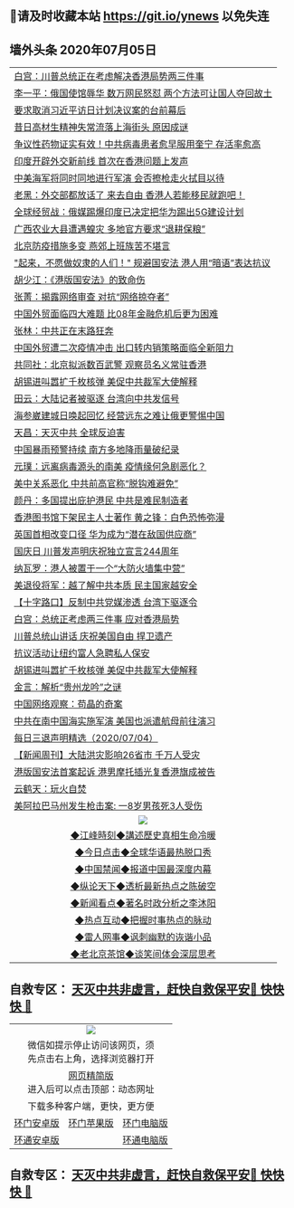## 📩请及时收藏本站 https://git.io/ynews 以免失连</a>

## 墙外头条 2020年07月05日</a>

 <table>

<tr><td colspan="2" align="left"><a href="https://qeb.xfthy.casa/?name=c1194119&key=xcyufvbtjvhwwrpc&from=gy2">白宫：川普总统正在考虑解决香港局势两三件事</a></td></tr>
<tr><td colspan="2" align="left"><a href="https://qeb.xfthy.casa/?name=c1194122&key=xcyufvbtjvhwwrpc&from=gy2">李一平：俄国使馆辱华 数万网民怒怼 两个方法可让国人夺回故土</a></td></tr>
<tr><td colspan="2" align="left"><a href="https://qeb.xfthy.casa/?name=c1194124&key=xcyufvbtjvhwwrpc&from=gy2">要求取消习近平访日计划决议案的台前幕后</a></td></tr>
<tr><td colspan="2" align="left"><a href="https://qeb.xfthy.casa/?name=c1194111&key=xcyufvbtjvhwwrpc&from=gy2">昔日高材生精神失常流落上海街头 原因成谜</a></td></tr>
<tr><td colspan="2" align="left"><a href="https://qeb.xfthy.casa/?name=c1194131&key=xcyufvbtjvhwwrpc&from=gy2">争议性药物证实有效！中共病毒患者愈早服用奎宁 存活率愈高</a></td></tr>
<tr><td colspan="2" align="left"><a href="https://qeb.xfthy.casa/?name=c1194120&key=xcyufvbtjvhwwrpc&from=gy2">印度开辟外交新前线 首次在香港问题上发声</a></td></tr>
<tr><td colspan="2" align="left"><a href="https://qeb.xfthy.casa/?name=c1194098&key=xcyufvbtjvhwwrpc&from=gy2">中美海军将同时同地进行军演 会否擦枪走火拭目以待</a></td></tr>
<tr><td colspan="2" align="left"><a href="https://qeb.xfthy.casa/?name=c1194128&key=xcyufvbtjvhwwrpc&from=gy2">老黑：外交部都放话了 来去自由 香港人若能移民就跑吧！</a></td></tr>
<tr><td colspan="2" align="left"><a href="https://qeb.xfthy.casa/?name=c1194130&key=xcyufvbtjvhwwrpc&from=gy2">全球经贸战：俄媒踢爆印度已决定把华为踢出5G建设计划</a></td></tr>
<tr><td colspan="2" align="left"><a href="https://qeb.xfthy.casa/?name=c1194133&key=xcyufvbtjvhwwrpc&from=gy2">广西农业大县遭遇蝗灾 多地官方要求“退耕保粮”</a></td></tr>
<tr><td colspan="2" align="left"><a href="https://qeb.xfthy.casa/?name=c1194117&key=xcyufvbtjvhwwrpc&from=gy2">北京防疫措施多变 燕郊上班族苦不堪言</a></td></tr>
<tr><td colspan="2" align="left"><a href="https://qeb.xfthy.casa/?name=c1194099&key=xcyufvbtjvhwwrpc&from=gy2">&quot;起来，不愿做奴隶的人们！&quot; 规避国安法 港人用“暗语”表达抗议</a></td></tr>
<tr><td colspan="2" align="left"><a href="https://qeb.xfthy.casa/?name=c1194139&key=xcyufvbtjvhwwrpc&from=gy2">胡少江：《港版国安法》的致命伤</a></td></tr>
<tr><td colspan="2" align="left"><a href="https://qeb.xfthy.casa/?name=c1194121&key=xcyufvbtjvhwwrpc&from=gy2">张菁：揭露网络审查 对抗“网络掠夺者”</a></td></tr>
<tr><td colspan="2" align="left"><a href="https://qeb.xfthy.casa/?name=c1194103&key=xcyufvbtjvhwwrpc&from=gy2">中国外贸面临四大难题 比08年金融危机后更为困难</a></td></tr>
<tr><td colspan="2" align="left"><a href="https://qeb.xfthy.casa/?name=c1194146&key=xcyufvbtjvhwwrpc&from=gy2">张林：中共正在末路狂奔</a></td></tr>
<tr><td colspan="2" align="left"><a href="https://qeb.xfthy.casa/?name=c1194113&key=xcyufvbtjvhwwrpc&from=gy2">中国外贸遭二次疫情冲击 出口转内销策略面临全新阻力</a></td></tr>
<tr><td colspan="2" align="left"><a href="https://qeb.xfthy.casa/?name=c1194129&key=xcyufvbtjvhwwrpc&from=gy2">共同社：北京拟派数百武警 观察员名义常驻香港</a></td></tr>
<tr><td colspan="2" align="left"><a href="https://qeb.xfthy.casa/?name=c1194116&key=xcyufvbtjvhwwrpc&from=gy2">胡锡进叫嚣扩千枚核弹 美促中共裁军大使解释</a></td></tr>
<tr><td colspan="2" align="left"><a href="https://qeb.xfthy.casa/?name=c1194138&key=xcyufvbtjvhwwrpc&from=gy2">田云：大陆记者被驱逐 台湾向中共发信号</a></td></tr>
<tr><td colspan="2" align="left"><a href="https://qeb.xfthy.casa/?name=c1194123&key=xcyufvbtjvhwwrpc&from=gy2">海参崴建城日唤起回忆 经营远东之难让俄更警惕中国</a></td></tr>
<tr><td colspan="2" align="left"><a href="https://qeb.xfthy.casa/?name=c1194137&key=xcyufvbtjvhwwrpc&from=gy2">天昌：天灭中共 全球反迫害</a></td></tr>
<tr><td colspan="2" align="left"><a href="https://qeb.xfthy.casa/?name=c1194101&key=xcyufvbtjvhwwrpc&from=gy2">中国暴雨预警持续 南方多地降雨量破纪录</a></td></tr>
<tr><td colspan="2" align="left"><a href="https://qeb.xfthy.casa/?name=c1194112&key=xcyufvbtjvhwwrpc&from=gy2">元璞：远离病毒源头的南美 疫情缘何急剧恶化？</a></td></tr>
<tr><td colspan="2" align="left"><a href="https://qeb.xfthy.casa/?name=c1194144&key=xcyufvbtjvhwwrpc&from=gy2">美中关系恶化 中共前高官称“脱钩难避免”</a></td></tr>
<tr><td colspan="2" align="left"><a href="https://qeb.xfthy.casa/?name=c1194134&key=xcyufvbtjvhwwrpc&from=gy2">颜丹：多国提出庇护港民 中共是难民制造者</a></td></tr>
<tr><td colspan="2" align="left"><a href="https://qeb.xfthy.casa/?name=c1194100&key=xcyufvbtjvhwwrpc&from=gy2">香港图书馆下架民主人士著作 黄之锋：白色恐怖弥漫</a></td></tr>
<tr><td colspan="2" align="left"><a href="https://qeb.xfthy.casa/?name=c1194102&key=xcyufvbtjvhwwrpc&from=gy2">英国首相改变口径 华为成为“潜在敌国供应商”</a></td></tr>
<tr><td colspan="2" align="left"><a href="https://qeb.xfthy.casa/?name=c1194115&key=xcyufvbtjvhwwrpc&from=gy2">国庆日 川普发声明庆祝独立宣言244周年</a></td></tr>
<tr><td colspan="2" align="left"><a href="https://qeb.xfthy.casa/?name=c1194145&key=xcyufvbtjvhwwrpc&from=gy2">纳瓦罗：港人被置于一个“大防火墙集中营”</a></td></tr>
<tr><td colspan="2" align="left"><a href="https://qeb.xfthy.casa/?name=c1194136&key=xcyufvbtjvhwwrpc&from=gy2">美退役将军：越了解中共本质 民主国家越安全</a></td></tr>
<tr><td colspan="2" align="left"><a href="https://qeb.xfthy.casa/?name=c1194109&key=xcyufvbtjvhwwrpc&from=gy2">【十字路口】反制中共党媒渗透 台湾下驱逐令</a></td></tr>
<tr><td colspan="2" align="left"><a href="https://qeb.xfthy.casa/?name=c1194135&key=xcyufvbtjvhwwrpc&from=gy2">白宫：总统正考虑两三件事 应对香港局势</a></td></tr>
<tr><td colspan="2" align="left"><a href="https://qeb.xfthy.casa/?name=c1194114&key=xcyufvbtjvhwwrpc&from=gy2">川普总统山讲话 庆祝美国自由 捍卫遗产</a></td></tr>
<tr><td colspan="2" align="left"><a href="https://qeb.xfthy.casa/?name=c1194118&key=xcyufvbtjvhwwrpc&from=gy2">抗议活动让纽约富人急聘私人保安</a></td></tr>
<tr><td colspan="2" align="left"><a href="https://qeb.xfthy.casa/?name=c1194110&key=xcyufvbtjvhwwrpc&from=gy2">胡锡进叫嚣扩千枚核弹 美促中共裁军大使解释</a></td></tr>
<tr><td colspan="2" align="left"><a href="https://qeb.xfthy.casa/?name=c1194151&key=xcyufvbtjvhwwrpc&from=gy2">金言：解析“贵州龙吟”之谜</a></td></tr>
<tr><td colspan="2" align="left"><a href="https://qeb.xfthy.casa/?name=c1194158&key=xcyufvbtjvhwwrpc&from=gy2">中国网络观察：苟晶的奇案</a></td></tr>
<tr><td colspan="2" align="left"><a href="https://qeb.xfthy.casa/?name=c1194156&key=xcyufvbtjvhwwrpc&from=gy2">中共在南中国海实施军演 美国也派遣航母前往演习</a></td></tr>
<tr><td colspan="2" align="left"><a href="https://qeb.xfthy.casa/?name=c1194150&key=xcyufvbtjvhwwrpc&from=gy2">每日三退声明精选（2020/07/04）</a></td></tr>
<tr><td colspan="2" align="left"><a href="https://qeb.xfthy.casa/?name=c1194153&key=xcyufvbtjvhwwrpc&from=gy2">【新闻周刊】大陆洪灾影响26省市 千万人受灾</a></td></tr>
<tr><td colspan="2" align="left"><a href="https://qeb.xfthy.casa/?name=c1194154&key=xcyufvbtjvhwwrpc&from=gy2">港版国安法首案起诉 港男摩托插光复香港旗成被告</a></td></tr>
<tr><td colspan="2" align="left"><a href="https://qeb.xfthy.casa/?name=c1194152&key=xcyufvbtjvhwwrpc&from=gy2">云鹤天：玩火自焚</a></td></tr>
<tr><td colspan="2" align="left"><a href="https://qeb.xfthy.casa/?name=c1194157&key=xcyufvbtjvhwwrpc&from=gy2">美阿拉巴马州发生枪击案: 一8岁男孩死3人受伤</a></td></tr>


 <tr>
   <td colspan="2" align=center><img src="https://cdn.jsdelivr.net/gh/gyoupiodf/im1/jf-1.jpg"></td>
  </tr>
   <tr>
   <td colspan="2" align=center> 
<a href="https://xdihm.casa/oo.aspx?name=c922850&key=sdxhftoyfkhpuaxy&from=gy2&tag=9877">◆江峰時刻◆講述歷史真相生命冷暖</a><br/>
    </td>
  </tr>
   <tr>
   <td colspan="2" align=center> 
<a href="https://xdihm.casa/oo.aspx?name=c816850&key=sdxhftoyfkhpuaxy&from=gy2&tag=9877">◆今日点击◆全球华语最热脱口秀</a><br/>
    </td>
  </tr>
  <tr>
  <td colspan="2" align=center>
<a href="https://xdihm.casa/oo.aspx?name=c816860&key=sdxhftoyfkhpuaxy&from=gy2&tag=99733110">◆中国禁闻◆报道中国最深度内幕</a><br/>
   </tr>
  <tr>
     <td colspan="2" align=center>
<a href="https://xdihm.casa/oo.aspx?name=c816855&key=sdxhftoyfkhpuaxy&from=gy2&tag=997110">◆纵论天下◆透析最新热点之陈破空</a><br/>
   </tr>
   <tr>
      <td colspan="2" align=center>
<a href="https://xdihm.casa/oo.aspx?name=c838308&key=sdxhftoyfkhpuaxy&from=gy2&tag=9973110">◆新闻看点◆著名时政分析之李沐阳</a><br/>
   </tr>
   <tr>
     <td colspan="2" align=center>
<a href="https://xdihm.casa/oo.aspx?name=c816852&key=sdxhftoyfkhpuaxy&from=gy2&tag=9733110">◆热点互动◆把握时事热点的脉动</a><br/>
   </tr>
   <tr>
      <td colspan="2" align=center>
<a href="https://xdihm.casa/oo.aspx?name=c816694&key=sdxhftoyfkhpuaxy&from=gy2&tag=93310">◆雷人网事◆讽刺幽默的诙谐小品</a><br/>
   </tr>
   <tr>
    <td colspan="2" align=center>
<a href="https://xdihm.casa/oo.aspx?name=c816650&key=sdxhftoyfkhpuaxy&from=gy2&tag=9973110">◆老北京茶馆◆谈笑间体会深层思考</a><br/>
   </tr>
</table>

 ## 自救专区： [天灭中共非虚言，赶快自救保平安🍎 快快快 📩](https://github.com/pwgy/td/blob/master/README.md)
 
<table>
  <tr>
    <td colspan="3" align="center"><img src="https://cdn.jsdelivr.net/gh/opipe/up/oGate65.jpg"/></td>
  </tr>
  <tr>
    <td colspan="3" align="center">微信如提示停止访问该网页，须<br/>先点击右上角，选择浏览器打开</td>
  <tr>
  <tr>
    <td colspan="3" align="center"><a href="https://gitcdn.xyz/cdn/otiny/up/master/show005.htm">网页精简版</a><br/>进入后可以点击顶部：动态网址</td>
  </tr>
  <tr>
    <td colspan="3" align="center">下载多种客户端，更快，更方便</td>
  <tr>
  <tr>
    <td align="center"><a href="https://cdn.jsdelivr.net/gh/opipe/up/oGatea.apk">环门安卓版</a></td>
    <td align="center"><a href="https://x.co/odisk">环门苹果版</a></td>
    <td align="center"><a href="https://cdn.jsdelivr.net/gh/opipe/up/oGate.zip">环门电脑版</a></td>
  </tr>
  <tr>
    <td align="center"><a href="https://cdn.jsdelivr.net/gh/opipe/up/oPipe.apk">环通安卓版</a></td>
    <td align="center"></td>
    <td align="center"><a href="https://raw.githubusercontent.com/opipe/up/master/oPipe.zip">环通电脑版</a></td>
  </tr>
  
</table>


 ## 自救专区： [天灭中共非虚言，赶快自救保平安🍎 快快快 📩](https://github.com/pwgy/td/blob/master/README.md)
